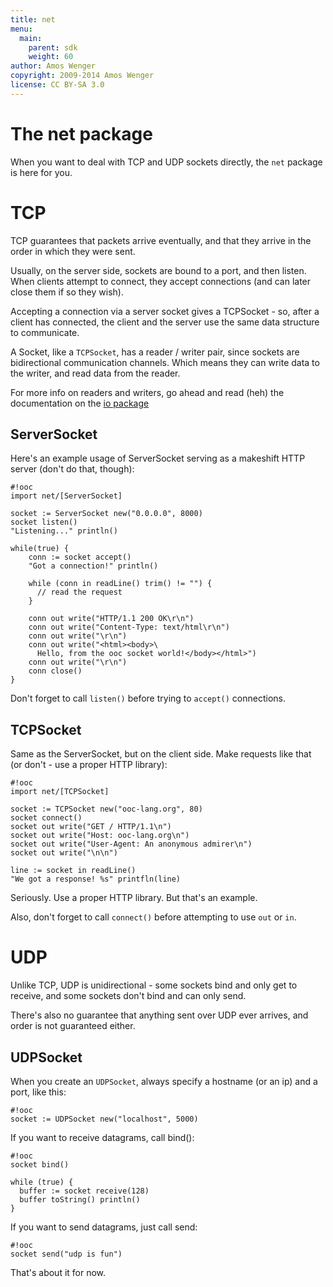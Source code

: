```yaml
---
title: net
menu:
  main:
    parent: sdk
    weight: 60
author: Amos Wenger
copyright: 2009-2014 Amos Wenger
license: CC BY-SA 3.0
---
```


# The net package

When you want to deal with TCP and UDP sockets directly, the `net` package is
here for you.

# TCP

TCP guarantees that packets arrive eventually, and that they arrive in the
order in which they were sent.

Usually, on the server side, sockets are bound to a port, and then listen.
When clients attempt to connect, they accept connections (and can later
close them if so they wish).

Accepting a connection via a server socket gives a TCPSocket - so, after
a client has connected, the client and the server use the same data structure
to communicate.

A Socket, like a `TCPSocket`, has a reader / writer pair, since sockets
are bidirectional communication channels. Which means they can write data
to the writer, and read data from the reader.

For more info on readers and writers, go ahead and read (heh) the documentation
on the [io package][io]

[io]: /docs/sdk/io/

## ServerSocket

Here's an example usage of ServerSocket serving as a makeshift HTTP
server (don't do that, though):

    #!ooc
    import net/[ServerSocket]

    socket := ServerSocket new("0.0.0.0", 8000)
    socket listen()
    "Listening..." println()

    while(true) {
        conn := socket accept()
        "Got a connection!" println()

        while (conn in readLine() trim() != "") {
          // read the request
        }

        conn out write("HTTP/1.1 200 OK\r\n")
        conn out write("Content-Type: text/html\r\n")
        conn out write("\r\n")
        conn out write("<html><body>\
          Hello, from the ooc socket world!</body></html>")
        conn out write("\r\n")
        conn close()
    }

Don't forget to call `listen()` before trying to `accept()` connections.

## TCPSocket

Same as the ServerSocket, but on the client side. Make requests like
that (or don't - use a proper HTTP library):

    #!ooc
    import net/[TCPSocket]

    socket := TCPSocket new("ooc-lang.org", 80)
    socket connect()
    socket out write("GET / HTTP/1.1\n")
    socket out write("Host: ooc-lang.org\n")
    socket out write("User-Agent: An anonymous admirer\n")
    socket out write("\n\n")

    line := socket in readLine()
    "We got a response! %s" printfln(line)

Seriously. Use a proper HTTP library. But that's an example.

Also, don't forget to call `connect()` before attempting to use `out`
or `in`.

# UDP

Unlike TCP, UDP is unidirectional - some sockets bind and only get to
receive, and some sockets don't bind and can only send.

There's also no guarantee that anything sent over UDP ever arrives, and
order is not guaranteed either.

## UDPSocket

When you create an `UDPSocket`, always specify a hostname (or an ip) and a port, like this:

    #!ooc
    socket := UDPSocket new("localhost", 5000)

If you want to receive datagrams, call bind():

    #!ooc
    socket bind()

    while (true) {
      buffer := socket receive(128)
      buffer toString() println()
    }

If you want to send datagrams, just call send:

    #!ooc
    socket send("udp is fun")

That's about it for now.
